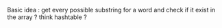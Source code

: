 Basic idea : get every possible substring for a word and check if it exist in the array ? think hashtable ?
